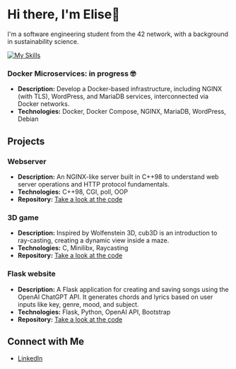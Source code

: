 # Hi there, I'm Elise👋

I'm a software engineering student from the 42 network, with a background in sustainability science.

[![My Skills](https://skillicons.dev/icons?i=c,cpp,py,html,css,bash,postgres,nginx,flask,django,docker,bootstrap,figma,apple,linux,ableton,ai)](https://skillicons.dev)

### Docker Microservices: in progress :nerd_face:
- **Description:** Develop a Docker-based infrastructure, including NGINX (with TLS), WordPress, and MariaDB services, interconnected via Docker networks.
- **Technologies:** Docker, Docker Compose, NGINX, MariaDB, WordPress, Debian

## Projects

### Webserver
- **Description:** An NGINX-like server built in C++98 to understand web server operations and HTTP protocol fundamentals.
- **Technologies:** C++98, CGI, poll, OOP
- **Repository:** [Take a look at the code](https://github.com/evan-ite/webserv)

### 3D game
- **Description:**  Inspired by Wolfenstein 3D, cub3D is an introduction to ray-casting, creating a dynamic view inside a maze.
- **Technologies:** C, Minilibx, Raycasting
- **Repository:** [Take a look at the code](https://github.com/evan-ite/cub3d)

### Flask website
- **Description:** A Flask application for creating and saving songs using the OpenAI ChatGPT API. It generates chords and lyrics based on user inputs like key, genre, mood, and subject.
- **Technologies:** Flask, Python, OpenAI API, Bootstrap
- **Repository:** [Take a look at the code](https://github.com/evan-ite/Flask-songcreator)

## Connect with Me
- [LinkedIn](https://www.linkedin.com/in/elise-v-2639b7202/)

